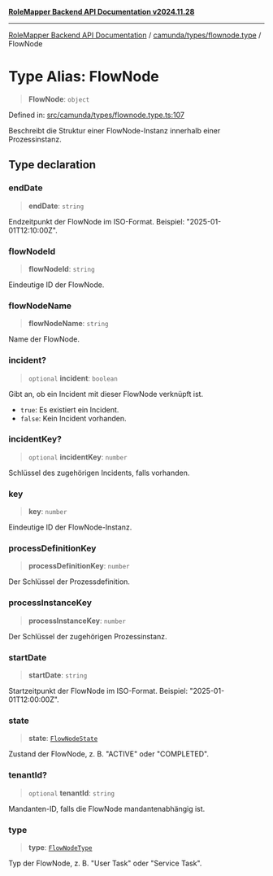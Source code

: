 [**RoleMapper Backend API Documentation v2024.11.28**](../../../../README.md)

***

[RoleMapper Backend API Documentation](../../../../modules.md) / [camunda/types/flownode.type](../README.md) / FlowNode

# Type Alias: FlowNode

> **FlowNode**: `object`

Defined in: [src/camunda/types/flownode.type.ts:107](https://github.com/FlowCraft-AG/RoleMapper/blob/2e49de298fb7aea6638be4e21aef4b51c0753b47/backend/src/camunda/types/flownode.type.ts#L107)

Beschreibt die Struktur einer FlowNode-Instanz innerhalb einer Prozessinstanz.

## Type declaration

### endDate

> **endDate**: `string`

Endzeitpunkt der FlowNode im ISO-Format.
Beispiel: "2025-01-01T12:10:00Z".

### flowNodeId

> **flowNodeId**: `string`

Eindeutige ID der FlowNode.

### flowNodeName

> **flowNodeName**: `string`

Name der FlowNode.

### incident?

> `optional` **incident**: `boolean`

Gibt an, ob ein Incident mit dieser FlowNode verknüpft ist.
- `true`: Es existiert ein Incident.
- `false`: Kein Incident vorhanden.

### incidentKey?

> `optional` **incidentKey**: `number`

Schlüssel des zugehörigen Incidents, falls vorhanden.

### key

> **key**: `number`

Eindeutige ID der FlowNode-Instanz.

### processDefinitionKey

> **processDefinitionKey**: `number`

Der Schlüssel der Prozessdefinition.

### processInstanceKey

> **processInstanceKey**: `number`

Der Schlüssel der zugehörigen Prozessinstanz.

### startDate

> **startDate**: `string`

Startzeitpunkt der FlowNode im ISO-Format.
Beispiel: "2025-01-01T12:00:00Z".

### state

> **state**: [`FlowNodeState`](FlowNodeState.md)

Zustand der FlowNode, z. B. "ACTIVE" oder "COMPLETED".

### tenantId?

> `optional` **tenantId**: `string`

Mandanten-ID, falls die FlowNode mandantenabhängig ist.

### type

> **type**: [`FlowNodeType`](FlowNodeType.md)

Typ der FlowNode, z. B. "User Task" oder "Service Task".
